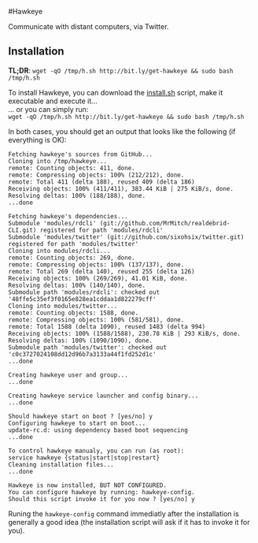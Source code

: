 #Hawkeye

Communicate with distant computers, via Twitter.

## Installation

**TL;DR**: `wget -qO /tmp/h.sh http://bit.ly/get-hawkeye && sudo bash /tmp/h.sh` 


To install Hawkeye, you can download the [install.sh](install/install.sh) script, make it executable and execute it...    
... or you can simply run:    
`wget -qO /tmp/h.sh http://bit.ly/get-hawkeye && sudo bash /tmp/h.sh`    

In both cases, you should get an output that looks like the following (if everything is OK): 
 
```
Fetching hawkeye's sources from GitHub...
Cloning into /tmp/hawkeye...
remote: Counting objects: 411, done.
remote: Compressing objects: 100% (212/212), done.
remote: Total 411 (delta 188), reused 409 (delta 186)
Receiving objects: 100% (411/411), 383.44 KiB | 275 KiB/s, done.
Resolving deltas: 100% (188/188), done.
...done

Fetching hawkeye's dependencies...
Submodule 'modules/rdcli' (git://github.com/MrMitch/realdebrid-CLI.git) registered for path 'modules/rdcli'
Submodule 'modules/twitter' (git://github.com/sixohsix/twitter.git) registered for path 'modules/twitter'
Cloning into modules/rdcli...
remote: Counting objects: 269, done.
remote: Compressing objects: 100% (137/137), done.
remote: Total 269 (delta 140), reused 255 (delta 126)
Receiving objects: 100% (269/269), 41.01 KiB, done.
Resolving deltas: 100% (140/140), done.
Submodule path 'modules/rdcli': checked out '48ffe5c35ef3f0165e828ea1cddaa1d822279cff'
Cloning into modules/twitter...
remote: Counting objects: 1588, done.
remote: Compressing objects: 100% (581/581), done.
remote: Total 1588 (delta 1090), reused 1483 (delta 994)
Receiving objects: 100% (1588/1588), 230.78 KiB | 293 KiB/s, done.
Resolving deltas: 100% (1090/1090), done.
Submodule path 'modules/twitter': checked out 'c0c3727024108dd12d96b7a3133a44f1fd252d1c'
...done

Creating hawkeye user and group...
...done

Creating hawkeye service launcher and config binary...
...done

Should hawkeye start on boot ? [yes/no] y
Configuring hawkeye to start on boot...
update-rc.d: using dependency based boot sequencing
...done

To control hawkeye manualy, you can run (as root): 
service hawkeye {status|start|stop|restart}
Cleaning installation files...
...done

Hawkeye is now installed, BUT NOT CONFIGURED.
You can configure hawkeye by running: hawkeye-config.
Should this script invoke it for you now ? [yes/no] y
```

Runing the `hawkeye-config` command immediatly after the installation is generally a good idea (the installation script will ask if it has to invoke it for you).
